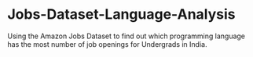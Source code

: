# Jobs-Dataset-Language-Analysis
Using the Amazon Jobs Dataset to find out which programming language has the most number of job openings for Undergrads in India.
